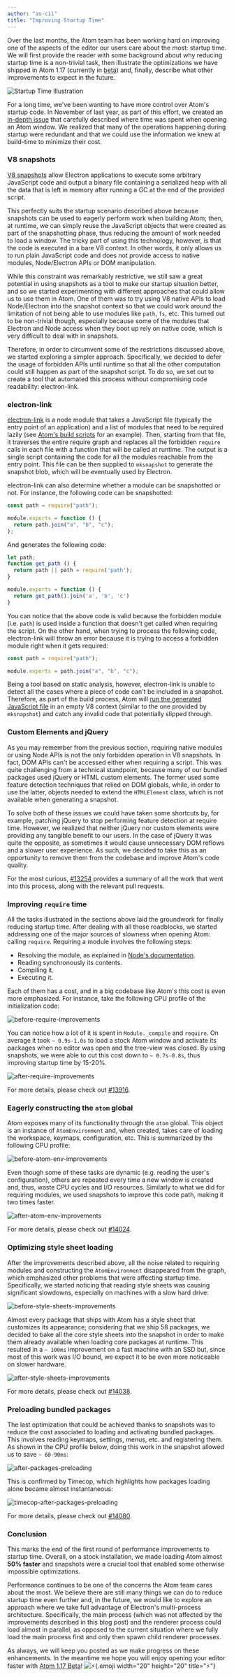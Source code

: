 ```yaml
---
author: "as-cii"
title: "Improving Startup Time"
---
```


Over the last months, the Atom team has been working hard on improving one of the aspects of the editor our users care about the most: startup time. We will first provide the reader with some background about why reducing startup time is a non-trivial task, then illustrate the optimizations we have shipped in Atom 1.17 (currently in [beta](/beta)) and, finally, describe what other improvements to expect in the future.

![Startup Time Illustration](/assets/images/blog.atom.io/img/posts/startup-time.png)

<!--more-->

For a long time, we've been wanting to have more control over Atom's startup code. In November of last year, as part of this effort, we created an [in-depth issue](https://github.com/atom/atom/issues/13253) that carefully described where time was spent when opening an Atom window. We realized that many of the operations happening during startup were redundant and that we could use the information we knew at build-time to minimize their cost.

### V8 snapshots

[V8 snapshots](https://v8project.blogspot.it/2015/09/custom-startup-snapshots.html) allow Electron applications to execute some arbitrary JavaScript code and output a binary file containing a serialized heap with all the data that is left in memory after running a GC at the end of the provided script.

This perfectly suits the startup scenario described above because snapshots can be used to eagerly perform work when building Atom; then, at runtime, we can simply reuse the JavaScript objects that were created as part of the snapshotting phase, thus reducing the amount of work needed to load a window. The tricky part of using this technology, however, is that the code is executed in a bare V8 context. In other words, it only allows us to run plain JavaScript code and does not provide access to native modules, Node/Electron APIs or DOM manipulation.

While this constraint was remarkably restrictive, we still saw a great potential in using snapshots as a tool to make our startup situation better, and so we started experimenting with different approaches that could allow us to use them in Atom. One of them was to try using V8 native APIs to load Node/Electron into the snapshot context so that we could work around the limitation of not being able to use modules like `path`, `fs`, etc. This turned out to be non-trivial though, especially because some of the modules that Electron and Node access when they boot up rely on native code, which is very difficult to deal with in snapshots.

Therefore, in order to circumvent some of the restrictions discussed above, we started exploring a simpler approach. Specifically, we decided to defer the usage of forbidden APIs until runtime so that all the other computation could still happen as part of the snapshot script. To do so, we set out to create a tool that automated this process without compromising code readability: electron-link.

### electron-link

[electron-link](https://github.com/atom/electron-link) is a node module that takes a JavaScript file (typically the entry point of an application) and a list of modules that need to be required lazily (see [Atom's build scripts](https://github.com/atom/atom/blob/d9ebd7e125d5f07def1a057a0a8278d4d9d7d23a/script/lib/generate-startup-snapshot.js#L19-L65) for an example). Then, starting from that file, it traverses the entire require graph and replaces all the forbidden `require` calls in each file with a function that will be called at runtime. The output is a single script containing the code for all the modules reachable from the entry point. This file can be then supplied to `mksnapshot` to generate the snapshot blob, which will be eventually used by Electron.

electron-link can also determine whether a module can be snapshotted or not. For instance, the following code can be snapshotted:

```js
const path = require("path");

module.exports = function () {
  return path.join("a", "b", "c");
};
```

And generates the following code:

```js
let path;
function get_path () {
  return path || path = require('path');
}

module.exports = function () {
  return get_path().join('a', 'b', 'c')
}
```

You can notice that the above code is valid because the forbidden module (i.e. `path`) is used inside a function that doesn't get called when requiring the script. On the other hand, when trying to process the following code, electron-link will throw an error because it is trying to access a forbidden module right when it gets required:

```js
const path = require("path");

module.exports = path.join("a", "b", "c");
```

Being a tool based on static analysis, however, electron-link is unable to detect all the cases where a piece of code can't be included in a snapshot. Therefore, as part of the build process, Atom will [run the generated JavaScript file](https://github.com/atom/atom/blob/d9ebd7e125d5f07def1a057a0a8278d4d9d7d23a/script/lib/generate-startup-snapshot.js#L70-L71) in an empty V8 context (similar to the one provided by `mksnapshot`) and catch any invalid code that potentially slipped through.

### Custom Elements and jQuery

As you may remember from the previous section, requiring native modules or using Node APIs is not the only forbidden operation in V8 snapshots. In fact, DOM APIs can't be accessed either when requiring a script. This was quite challenging from a technical standpoint, because many of our bundled packages used jQuery or HTML custom elements. The former used some feature detection techniques that relied on DOM globals, while, in order to use the latter, objects needed to extend the `HTMLElement` class, which is not available when generating a snapshot.

To solve both of these issues we could have taken some shortcuts by, for example, patching jQuery to stop performing feature detection at require time. However, we realized that neither jQuery nor custom elements were providing any tangible benefit to our users. In the case of jQuery it was quite the opposite, as sometimes it would cause unnecessary DOM reflows and a slower user experience. As such, we decided to take this as an opportunity to remove them from the codebase and improve Atom's code quality.

For the most curious, [#13254](https://github.com/atom/atom/issues/13254) provides a summary of all the work that went into this process, along with the relevant pull requests.

### Improving `require` time

All the tasks illustrated in the sections above laid the groundwork for finally reducing startup time. After dealing with all those roadblocks, we started addressing one of the major sources of slowness when opening Atom: calling `require`. Requiring a module involves the following steps:

- Resolving the module, as explained in [Node's documentation](https://nodejs.org/api/modules.html#modules_all_together).
- Reading synchronously its contents.
- Compiling it.
- Executing it.

Each of them has a cost, and in a big codebase like Atom's this cost is even more emphasized. For instance, take the following CPU profile of the initialization code:

![before-require-improvements](https://cloud.githubusercontent.com/assets/482957/24651248/64939ff2-192d-11e7-9101-5cb22a7aa1da.png)

You can notice how a lot of it is spent in `Module._compile` and `require`. On average it took `~ 0.9s-1.0s` to load a stock Atom window and activate its packages when no editor was open and the tree-view was closed. By using snapshots, we were able to cut this cost down to `~ 0.7s-0.8s`, thus improving startup time by 15-20%.

![after-require-improvements](https://cloud.githubusercontent.com/assets/482957/24651246/64864370-192d-11e7-85db-7ee669b36a07.png)

For more details, please check out [#13916](https://github.com/atom/atom/pull/13916).

### Eagerly constructing the `atom` global

Atom exposes many of its functionality through the `atom` global. This object is an instance of `AtomEnvironment` and, when created, takes care of loading the workspace, keymaps, configuration, etc. This is summarized by the following CPU profile:

![before-atom-env-improvements](https://cloud.githubusercontent.com/assets/482957/24651244/64709aac-192d-11e7-9da2-712ebfc9d38b.png)

Even though some of these tasks are dynamic (e.g. reading the user's configuration), others are repeated every time a new window is created and, thus, waste CPU cycles and I/O resources. Similarly to what we did for requiring modules, we used snapshots to improve this code path, making it two times faster.

![after-atom-env-improvements](https://cloud.githubusercontent.com/assets/482957/24651245/64732542-192d-11e7-8108-1e1bae8cd7cb.png)

For more details, please check out [#14024](https://github.com/atom/atom/pull/14024).

### Optimizing style sheet loading

After the improvements described above, all the noise related to requiring modules and constructing the `AtomEnvironment` disappeared from the graph, which emphasized other problems that were affecting startup time. Specifically, we started noticing that reading style sheets was causing significant slowdowns, especially on machines with a slow hard drive:

![before-style-sheets-improvements](https://cloud.githubusercontent.com/assets/482957/24651247/64872dc6-192d-11e7-9b64-e1a54be9e2db.png)

Almost every package that ships with Atom has a style sheet that customizes its appearance; considering that we ship 58 packages, we decided to bake all the core style sheets into the snapshot in order to make them already available when loading core packages at runtime. This resulted in a `~ 100ms` improvement on a fast machine with an SSD but, since most of this work was I/O bound, we expect it to be even more noticeable on slower hardware.

![after-style-sheets-improvements](https://cloud.githubusercontent.com/assets/482957/24651243/646f6876-192d-11e7-80d6-11a30e207dc9.png)

For more details, please check out [#14038](https://github.com/atom/atom/pull/14038).

### Preloading bundled packages

The last optimization that could be achieved thanks to snapshots was to reduce the cost associated to loading and activating bundled packages. This involves reading keymaps, settings, menus, etc. and registering them. As shown in the CPU profile below, doing this work in the snapshot allowed us to save `~ 60-90ms`:

![after-packages-preloading](https://cloud.githubusercontent.com/assets/482957/24651242/646efdb4-192d-11e7-9a4b-ec33cee7866d.png)

This is confirmed by Timecop, which highlights how packages loading alone became almost instantaneous:

![timecop-after-packages-preloading](https://cloud.githubusercontent.com/assets/482957/24651241/646e8398-192d-11e7-9bc7-79b0dc789064.png)

For more details, please check out [#14080](https://github.com/atom/atom/pull/14080).

### Conclusion

This marks the end of the first round of performance improvements to startup time. Overall, on a stock installation, we made loading Atom almost **50% faster** and snapshots were a crucial tool that enabled some otherwise impossible optimizations.

Performance continues to be one of the concerns the Atom team cares about the most. We believe there are still many things we can do to reduce startup time even further and, in the future, we would like to explore an approach where we take full advantage of Electron's multi-process architecture. Specifically, the main process (which was not affected by the improvements described in this blog post) and the renderer process could load almost in parallel, as opposed to the current situation where we fully load the main process first and only then spawn child renderer processes.

As always, we will keep you posted as we make progress on these enhancements. In the meantime we hope you will enjoy opening your editor faster with [Atom 1.17 Beta](/beta)! ![:zap:](https://github.githubassets.com/images/icons/emoji/unicode/26a1.png){.emoji width="20" height="20" title=":zap:"}
